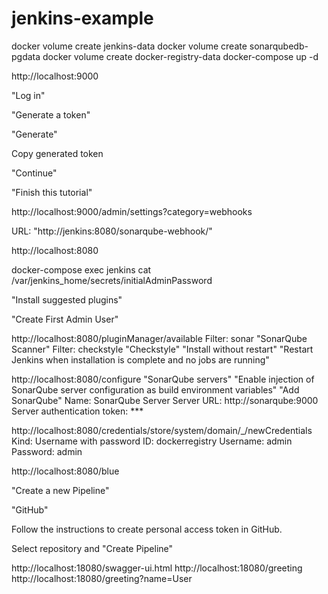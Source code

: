 # jenkins-example

docker volume create jenkins-data
docker volume create sonarqubedb-pgdata
docker volume create docker-registry-data
docker-compose up -d

http://localhost:9000

"Log in"

"Generate a token"

"Generate"

Copy generated token 

"Continue"

"Finish this tutorial"

http://localhost:9000/admin/settings?category=webhooks

URL: "http://jenkins:8080/sonarqube-webhook/"

http://localhost:8080

docker-compose exec jenkins cat /var/jenkins_home/secrets/initialAdminPassword

"Install suggested plugins"

"Create First Admin User"

http://localhost:8080/pluginManager/available
Filter: sonar
"SonarQube Scanner"
Filter: checkstyle
"Checkstyle"
"Install without restart"
"Restart Jenkins when installation is complete and no jobs are running"

http://localhost:8080/configure
"SonarQube servers"
"Enable injection of SonarQube server configuration as build environment variables"
"Add SonarQube"
Name: SonarQube Server
Server URL: http://sonarqube:9000
Server authentication token: ***

http://localhost:8080/credentials/store/system/domain/_/newCredentials
Kind: Username with password
ID: dockerregistry
Username: admin
Password: admin

http://localhost:8080/blue

"Create a new Pipeline"

"GitHub"

Follow the instructions to create personal access token in GitHub.

Select repository and "Create Pipeline"

http://localhost:18080/swagger-ui.html
http://localhost:18080/greeting
http://localhost:18080/greeting?name=User
